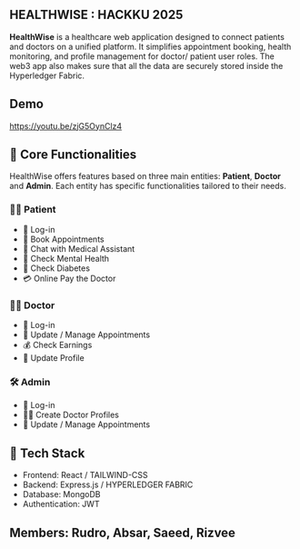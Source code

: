 ## HEALTHWISE : HACKKU 2025

**HealthWise** is a healthcare web application designed to connect patients and doctors on a unified platform. It simplifies appointment booking, health monitoring, and profile management for doctor/ patient user roles. The web3 app also makes sure that all the data are securely stored inside the Hyperledger Fabric.

## Demo

https://youtu.be/zjG5OynClz4

## 🌟 Core Functionalities

HealthWise offers features based on three main entities: **Patient**, **Doctor** and **Admin**. Each entity has specific functionalities tailored to their needs.

### 🧑‍⚕️ Patient

- 🔐 Log-in
- 📅 Book Appointments
- 💬 Chat with Medical Assistant
- 🧠 Check Mental Health
- 🍬 Check Diabetes
- 💳 Online Pay the Doctor

### 👨‍⚕️ Doctor

- 🔐 Log-in
- 📅 Update / Manage Appointments
- 💰 Check Earnings
- 📝 Update Profile

### 🛠️ Admin

- 🔐 Log-in
- 👨‍⚕️ Create Doctor Profiles
- 📅 Update / Manage Appointments


## 🧱 Tech Stack

- Frontend: React / TAILWIND-CSS
- Backend: Express.js / HYPERLEDGER FABRIC
- Database: MongoDB
- Authentication: JWT

## Members: Rudro, Absar, Saeed, Rizvee
